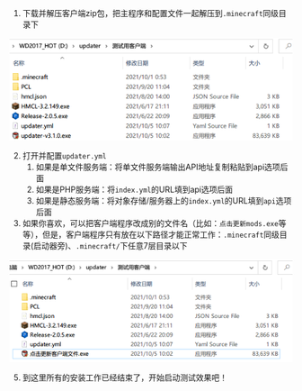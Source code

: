 1. 下载并解压客户端zip包，把主程序和配置文件一起解压到`.minecraft`同级目录下

![client-inside-updater](assets/client-inside-updater.png)

2. 打开并配置`updater.yml`
   1. 如果是单文件服务端：将单文件服务端输出API地址复制粘贴到api选项后面
   2. 如果是PHP服务端：将`index.yml`的URL填到api选项后面
   3. 如果是静态服务端：将对象存储/服务器上的`index.yml`的URL填到`api`选项后面
3. 如果你喜欢，可以把客户端程序改成别的文件名（比如：`点击更新mods.exe`等等），但是，客户端程序只有放在以下路径才能正常工作：`.minecraft`同级目录(启动器旁)、`.minecraft/`下任意7层目录以下

![out_mcdir](assets/out_mcdir.png)

5. 到这里所有的安装工作已经结束了，开始启动测试效果吧！